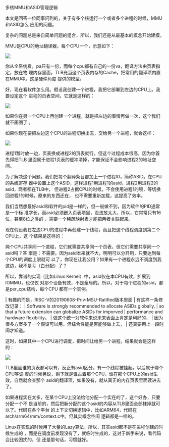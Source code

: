     
多核MMU和ASID管理逻辑

本文是回答一位同事问到的，关于有多个核运行一个或者多个进程的时候，MMU和ASID怎么
应用的问题。

复杂的问题总是来自简单问题的组合，所以，我们还是从最基本的概念开始建模。

MMU是CPU的地址翻译器，每个CPU一个，示意如下：

![](_static/多核MMU的ASID管理.jpg)

你从全系统看，pa只有一份，而每个cpu都有自己的一份va，翻译方法由页表指定，放在物
理内存里面，TLB充当这个页表内存的Cache，把常用的翻译项内置在MMU中。这是硬件角度
提供的模型。

好，现在看软件怎么用。假设我创建一个进程，我把它部署到左边的CPU上。我要设定这个
进程的页表空间，它就是这样的：

![](_static/多核MMU的ASID管理2.jpg)

如果你在另一个CPU上再创建一个进程，就是把左边的事情再做一次，这个我们就不画图了
。

如果你现在要把左边这个CPU的进程切换出去，交给另一个进程，就会这样：

![](_static/多核MMU的ASID管理3.jpg)

进程1暂时放一边，页表换成进程2的页表就行。但这个过程成本很高，因为你首先得把TLB
里面属于进程1页表的缓冲清掉，才能保证不会影响进程2的地址空间。

为了解决这个问题，我们把每个翻译条目都加上一个进程ID，简称ASID。在CPU的系统寄存
器中设置上这个ASID，这样进程1用进程1的asid，进程2用进程2的asid，两者都在TLB中，
但进程2占据CPU的时候，不会使用进程1的项，等切换回进程1的时候，原来的东西还在，
也不需要重新加载，这提高了效率。

我们当然想最好asid和软件的pid是一样的，但一般做不到，因为软件的PID通常是一个标
准字长，而asid必须嵌入页表项里，没法放太大，所以，它常常只有16位，甚至8位之类的
，需要一个稀疏映射表才能把两者关联起来。

现在假设我在左边CPU的进程中再创建一个线程，而且把这个线程调度到第二个CPU上，这
个结果是这样的：

两个CPU共享同一个进程，它们就需要共享同一个页表，但它们需要共享同一个asid吗？答
案是：不需要。因为asid本来就不大，明明可以分开用，只要达到每个CPU的调度上限就可
以了，你现在让我公用？如果有一个进程永远不调度到我这边，我不是亏（白分配）了？

所以，靠谱的实现（比如Linux Kernel）中，asid仅在本CPU有效，扩展到IOMMU，也仅仅
对那个设备有效，不是全局的。所以，对于每个进程的asid，都是per_cpu结构，每个CPU
都有一个实例。

  | 有趣的而是，RISC-V的20190608-Priv-MSU-Ratified版本里面
  | 有这样一条修改记录：
  | Software is strongly recommended to allocate ASIDs globally,
  | so that a future extension can globalize ASIDs for imporved
  | performance and hardware flexibility。
  | 做这个统一对软件来说未来表面上肯定是利好的，
  | 因为很多方案多了一个假设可以用。但综合性能是否能够做上去，
  | 还真要用上一段时间才知道。

这时，如果其中一个CPU进行调度，把时间让给另一个进程，结果就会是这样的：

![](_static/多核MMU的ASID管理5.jpg)

TLB里面谁的页表都可以有，反正有asid区分，有一个线程被挂起，以后属于哪个CPU等调
度的时候另说，剩下就是谁占着那个CPU，谁在那个CPU上的asid生效，自然就会查那个
asid的翻译项，如果没有，就从真正的内存页表里面读进去了。

如果进程实在太多，在某个CPU上没法给他分配一个实在的了，这个好办，只要分配一个不
是当前的，然后把新分配的这个asid的内容从TLB里面全部抹掉就可以了。代码在各个平台
的上下文切换逻辑中，比如ARM64，代码在arch/arm64/mm/context.c中。但其实概念空间
逻辑都是一样的。

Linux在实现的时候用了大量的Lazy算法，所以，其实asid都不是在进程创建的时候生成的
，而是在调度前发现没有了，就临时生成的，这对于新手来说，看代码会比较困扰的，但
还是那句话，习惯就好。

